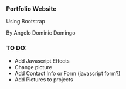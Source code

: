 ### Portfolio Website

Using Bootstrap

By Angelo Dominic Domingo

### TO DO:
- Add Javascript Effects
- Change picture
- Add Contact Info or Form (javascript form?)
- Add Pictures to projects